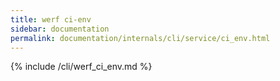 ```yaml
---
title: werf ci-env
sidebar: documentation
permalink: documentation/internals/cli/service/ci_env.html
---
```


{% include /cli/werf_ci_env.md %}

